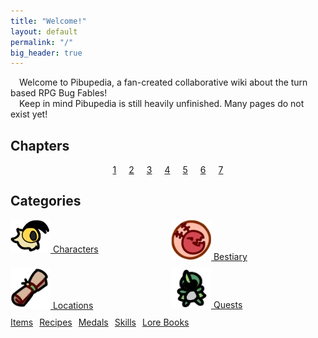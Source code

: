 ```yaml
---
title: "Welcome!"
layout: default
permalink: "/"
big_header: true
---
```

&emsp;Welcome to Pibupedia, a fan-created collaborative wiki about the turn based RPG Bug Fables!  
&emsp;Keep in mind Pibupedia is still heavily unfinished. Many pages do not exist yet! 

## Chapters
<div class="stagger__children--8" style='display: flex;gap: 20px;flex-wrap: wrap;justify-content: center;'>
<a href="/Chapter_1:_A_Dysfunctional_Trio/" class="battle__button">1</a>
<a href="/Chapter_2:_Sacred_Golden_Hills/" class="battle__button battle__button--venus">2</a>
<a href="/Chapter_3:_Factory_Inspection/" class="battle__button battle__button--hive">3</a>
<a href="/Chapter_4:_Mysterious_Lost_Sands/" class="battle__button battle__button--sand">4</a>
<a href="/Chapter_5:_The_Far_Wildlands/" class="battle__button battle__button--swamp">5</a>
<a href="/Chapter_6:_Assault_on_Rubber_Prison/" class="battle__button battle__button--fog">6</a>
<a href="/Chapter_7:_The_Everlasting_Sapling/" class="battle__button battle__button--deadlands">7</a>
</div>

## Categories
<div style='display:grid;grid-template-columns: 1fr 1fr;gap:10px;'>
    <a class='menu__item' href='/characters/'>
        <img src="/assets/images/icons/vihead.png">
        Characters
    </a>
    <a class='menu__item' href='/bestiary/'>
        <img src="/assets/images/icons/bestiary.png">
        Bestiary
    </a>
    <a class='menu__item' href='/locations/'>
        <img src="/assets/images/icons/map.png">
        Locations
    </a>
    <a class='menu__item' href='/quests/'>
        <img src="/assets/images/icons/kabbudoll.png">
        Quests
    </a>
</div>
<div style="display:flex;gap:10px;padding-top:10px;">
    <a class='menu__item menu__item--small' href='/items/'>Items</a>
    <a class='menu__item menu__item--small' href='/recipes/'>Recipes</a>
    <a class='menu__item menu__item--small' href='/medals/'>Medals</a>
    <a class='menu__item menu__item--small' href='/skills/'>Skills</a>
    <a class='menu__item menu__item--small' href='/lore-books/'>Lore Books</a>
</div>

<!-- :o -->
